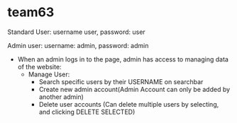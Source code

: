 # team63

Standard User: username user, password: user

Admin user: username: admin, password: admin
- When an admin logs in to the page, admin has access to managing data of the website:
    - Manage User:
        - Search specific users by their USERNAME on searchbar
        - Create new admin account(Admin Account can only be added by another admin) 
        - Delete user accounts (Can delete multiple users by selecting, and clicking DELETE SELECTED)